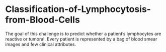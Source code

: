 # Classification-of-Lymphocytosis-from-Blood-Cells

The goal of this challenge is to predict whether a patient’s lymphocytes are reactive or tumoral. Every patient
is represented by a bag of blood smear images and few clinical attributes.


